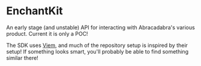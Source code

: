 # EnchantKit

An early stage (and unstable) API for interacting with Abracadabra's various product. Current it is only a POC!

The SDK uses [Viem](https://github.com/wagmi-dev/viem), and much of the repository setup is inspired by their setup! If something looks smart, you'll probably be able to find something similar there!
